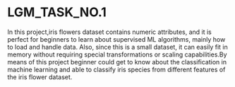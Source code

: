 # LGM_TASK_NO.1
In this project,iris flowers dataset contains numeric attributes, and it is perfect for beginners to learn about supervised ML algorithms, mainly how to load and handle data. Also, since this is a small dataset, it can easily fit in memory without requiring special transformations or scaling capabilities.By means of this project beginner could get to know about the classification in machine learning and able to classify iris species from different features of the iris flower dataset.
